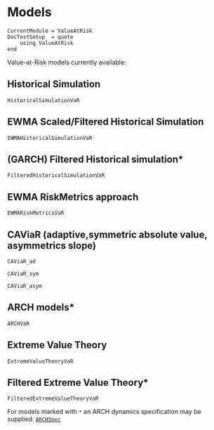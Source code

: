 # Models 
```@meta
CurrentModule = ValueAtRisk
DocTestSetup  = quote
    using ValueAtRisk
end
```

Value-at-Risk models currently available:

## Historical Simulation
```@docs
HistoricalSimulationVaR
```
## EWMA Scaled/Filtered Historical Simulation
```@docs
EWMAHistoricalSimulationVaR
```
## (GARCH) Filtered Historical simulation*
```@docs
FilteredHistoricalSimulationVaR
```
## EWMA RiskMetrics approach
```@docs
EWMARiskMetricsVaR
```
## CAViaR (adaptive,symmetric absolute value, asymmetrics slope)
```@docs
CAViaR_ad
```
```@docs
CAViaR_sym
```
```@docs
CAViaR_asym
```
## ARCH models*
```@docs
ARCHVaR
```
## Extreme Value Theory
```@docs
ExtremeValueTheoryVaR
```
## Filtered Extreme Value Theory*
```@docs
FilteredExtremeValueTheoryVaR
```
  
For models marked with `*` an ARCH dynamics specification may be supplied:
[`ARCHSpec`](@ref)

